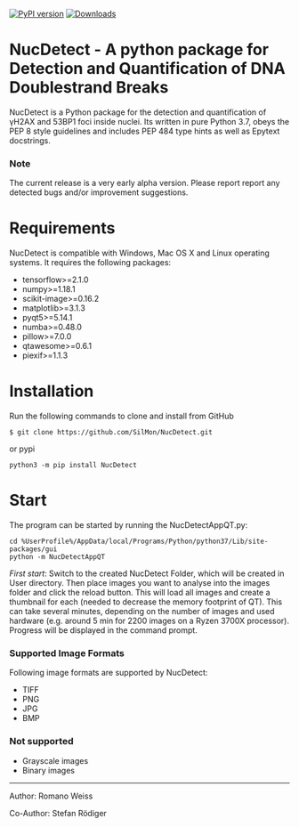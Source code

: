 [![PyPI version](https://badge.fury.io/py/NucDetect.svg)](https://badge.fury.io/py/NucDetect) [![Downloads](https://pepy.tech/badge/nucdetect)](https://pepy.tech/project/nucdetect)

NucDetect - A python package for Detection and Quantification of DNA Doublestrand Breaks
============

NucDetect is a Python package for the detection and quantification of γH2AX and 53BP1 foci inside nuclei. Its written in 
pure Python 3.7, obeys the PEP 8 style guidelines and includes PEP 484 type hints as well as Epytext docstrings.

### Note

The current release is a very early alpha version. Please report report any detected bugs and/or improvement suggestions.

Requirements
============

NucDetect is compatible with Windows, Mac OS X and Linux operating systems. It requires 
the following packages:

* tensorflow>=2.1.0
* numpy>=1.18.1
* scikit-image>=0.16.2
* matplotlib>=3.1.3
* pyqt5>=5.14.1
* numba>=0.48.0
* pillow>=7.0.0
* qtawesome>=0.6.1
* piexif>=1.1.3

Installation
============
Run the following commands to clone and install from GitHub

```console
$ git clone https://github.com/SilMon/NucDetect.git
```

or pypi
```console
python3 -m pip install NucDetect
```

Start
============
The program can be started by running the NucDetectAppQT.py:
```console
cd %UserProfile%/AppData/local/Programs/Python/python37/Lib/site-packages/gui
python -m NucDetectAppQT
```
*First start*: Switch to the created NucDetect Folder, which will be created in User directory. Then place images you
want to analyse into the images folder and click the reload button. This will load all images and create a thumbnail for
each (needed to decrease the memory footprint of QT). This can take several minutes, depending on the number of images
and used hardware (e.g. around 5 min for 2200 images on a Ryzen 3700X processor). Progress will be displayed in the
command prompt.

### Supported Image Formats

Following image formats are supported by NucDetect:
* TIFF
* PNG
* JPG
* BMP

### Not supported

* Grayscale images
* Binary images

___

Author: Romano Weiss

Co-Author: Stefan Rödiger
